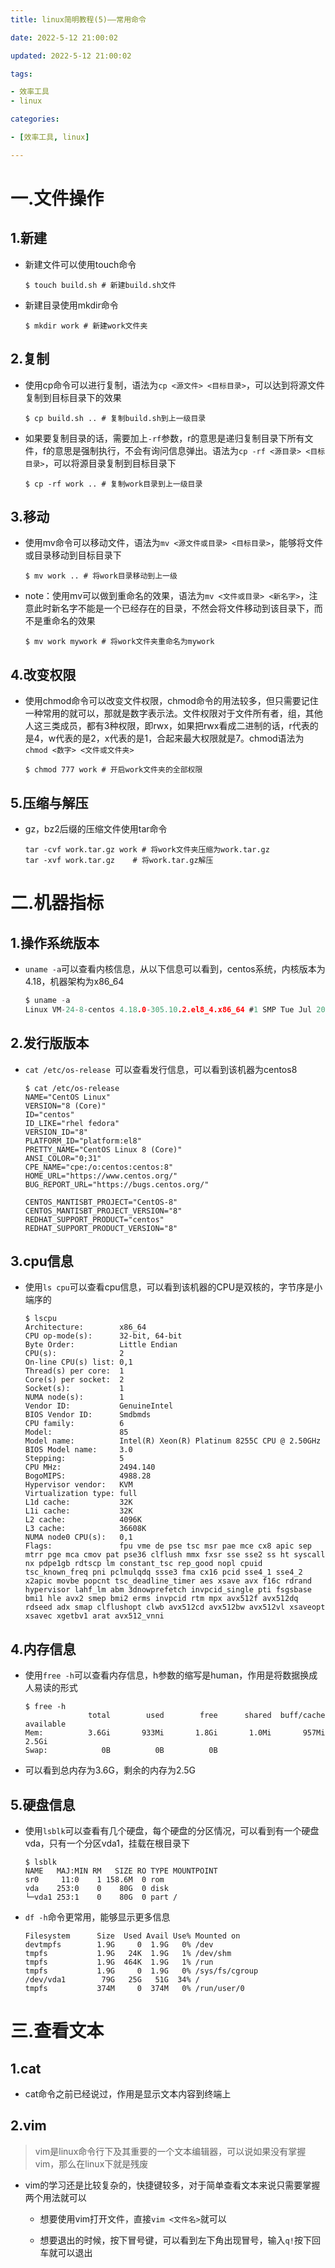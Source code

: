 ```yaml
---
title: linux简明教程(5)——常用命令

date: 2022-5-12 21:00:02

updated: 2022-5-12 21:00:02

tags:

- 效率工具
- linux

categories:

- [效率工具, linux]

---
```


# 一.文件操作

## 1.新建

- 新建文件可以使用touch命令
  
  ```shell
  $ touch build.sh # 新建build.sh文件
  ```

- 新建目录使用mkdir命令
  
  ```shell
  $ mkdir work # 新建work文件夹
  ```

## 2.复制

- 使用cp命令可以进行复制，语法为`cp <源文件> <目标目录>`，可以达到将源文件复制到目标目录下的效果
  
  ```shell
  $ cp build.sh .. # 复制build.sh到上一级目录
  ```

- 如果要复制目录的话，需要加上`-rf`参数，r的意思是递归复制目录下所有文件，f的意思是强制执行，不会有询问信息弹出。语法为`cp -rf <源目录> <目标目录>`，可以将源目录复制到目标目录下
  
  ```shell
  $ cp -rf work .. # 复制work目录到上一级目录
  ```

## 3.移动

- 使用mv命令可以移动文件，语法为`mv <源文件或目录> <目标目录>`，能够将文件或目录移动到目标目录下
  
  ```shell
  $ mv work .. # 将work目录移动到上一级
  ```

- note：使用mv可以做到重命名的效果，语法为`mv <文件或目录> <新名字>`，注意此时新名字不能是一个已经存在的目录，不然会将文件移动到该目录下，而不是重命名的效果
  
  ```shell
  $ mv work mywork # 将work文件夹重命名为mywork
  ```

## 4.改变权限

- 使用chmod命令可以改变文件权限，chmod命令的用法较多，但只需要记住一种常用的就可以，那就是数字表示法。文件权限对于文件所有者，组，其他人这三类成员，都有3种权限，即rwx，如果把rwx看成二进制的话，r代表的是4，w代表的是2，x代表的是1，合起来最大权限就是7。chmod语法为`chmod <数字> <文件或文件夹>`
  
  ```shell
  $ chmod 777 work # 开启work文件夹的全部权限
  ```

## 5.压缩与解压

- gz，bz2后缀的压缩文件使用tar命令
  
  ```shell
  tar -cvf work.tar.gz work # 将work文件夹压缩为work.tar.gz
  tar -xvf work.tar.gz    # 将work.tar.gz解压
  ```

# 二.机器指标

## 1.操作系统版本

- `uname -a`可以查看内核信息，从以下信息可以看到，centos系统，内核版本为4.18，机器架构为x86_64
  
  ```go
  $ uname -a
  Linux VM-24-8-centos 4.18.0-305.10.2.el8_4.x86_64 #1 SMP Tue Jul 20 17:25:16 UTC 2021 x86_64 x86_64 x86_64 GNU/Linux
  ```

## 2.发行版版本

- `cat /etc/os-release `可以查看发行信息，可以看到该机器为centos8
  
  ```shell
  $ cat /etc/os-release 
  NAME="CentOS Linux"
  VERSION="8 (Core)"
  ID="centos"
  ID_LIKE="rhel fedora"
  VERSION_ID="8"
  PLATFORM_ID="platform:el8"
  PRETTY_NAME="CentOS Linux 8 (Core)"
  ANSI_COLOR="0;31"
  CPE_NAME="cpe:/o:centos:centos:8"
  HOME_URL="https://www.centos.org/"
  BUG_REPORT_URL="https://bugs.centos.org/"
  
  CENTOS_MANTISBT_PROJECT="CentOS-8"
  CENTOS_MANTISBT_PROJECT_VERSION="8"
  REDHAT_SUPPORT_PRODUCT="centos"
  REDHAT_SUPPORT_PRODUCT_VERSION="8"
  ```

## 3.cpu信息

- 使用`ls cpu`可以查看cpu信息，可以看到该机器的CPU是双核的，字节序是小端序的
  
  ```shell
  $ lscpu
  Architecture:        x86_64
  CPU op-mode(s):      32-bit, 64-bit
  Byte Order:          Little Endian
  CPU(s):              2
  On-line CPU(s) list: 0,1
  Thread(s) per core:  1
  Core(s) per socket:  2
  Socket(s):           1
  NUMA node(s):        1
  Vendor ID:           GenuineIntel
  BIOS Vendor ID:      Smdbmds
  CPU family:          6
  Model:               85
  Model name:          Intel(R) Xeon(R) Platinum 8255C CPU @ 2.50GHz
  BIOS Model name:     3.0
  Stepping:            5
  CPU MHz:             2494.140
  BogoMIPS:            4988.28
  Hypervisor vendor:   KVM
  Virtualization type: full
  L1d cache:           32K
  L1i cache:           32K
  L2 cache:            4096K
  L3 cache:            36608K
  NUMA node0 CPU(s):   0,1
  Flags:               fpu vme de pse tsc msr pae mce cx8 apic sep mtrr pge mca cmov pat pse36 clflush mmx fxsr sse sse2 ss ht syscall nx pdpe1gb rdtscp lm constant_tsc rep_good nopl cpuid tsc_known_freq pni pclmulqdq ssse3 fma cx16 pcid sse4_1 sse4_2 x2apic movbe popcnt tsc_deadline_timer aes xsave avx f16c rdrand hypervisor lahf_lm abm 3dnowprefetch invpcid_single pti fsgsbase bmi1 hle avx2 smep bmi2 erms invpcid rtm mpx avx512f avx512dq rdseed adx smap clflushopt clwb avx512cd avx512bw avx512vl xsaveopt xsavec xgetbv1 arat avx512_vnni
  ```

## 4.内存信息

- 使用`free -h`可以查看内存信息，h参数的缩写是human，作用是将数据换成人易读的形式
  
  ```shell
  $ free -h
                total        used        free      shared  buff/cache   available
  Mem:          3.6Gi       933Mi       1.8Gi       1.0Mi       957Mi       2.5Gi
  Swap:            0B          0B          0B
  ```

- 可以看到总内存为3.6G，剩余的内存为2.5G

## 5.硬盘信息

- 使用`lsblk`可以查看有几个硬盘，每个硬盘的分区情况，可以看到有一个硬盘vda，只有一个分区vda1，挂载在根目录下
  
  ```shell
  $ lsblk
  NAME   MAJ:MIN RM   SIZE RO TYPE MOUNTPOINT
  sr0     11:0    1 158.6M  0 rom  
  vda    253:0    0    80G  0 disk 
  └─vda1 253:1    0    80G  0 part /
  ```

- `df -h`命令更常用，能够显示更多信息
  
  ```shell
  Filesystem      Size  Used Avail Use% Mounted on
  devtmpfs        1.9G     0  1.9G   0% /dev
  tmpfs           1.9G   24K  1.9G   1% /dev/shm
  tmpfs           1.9G  464K  1.9G   1% /run
  tmpfs           1.9G     0  1.9G   0% /sys/fs/cgroup
  /dev/vda1        79G   25G   51G  34% /
  tmpfs           374M     0  374M   0% /run/user/0
  ```

# 三.查看文本

## 1.cat

- cat命令之前已经说过，作用是显示文本内容到终端上

## 2.vim

> vim是linux命令行下及其重要的一个文本编辑器，可以说如果没有掌握vim，那么在linux下就是残废

- vim的学习还是比较复杂的，快捷键较多，对于简单查看文本来说只需要掌握两个用法就可以
  
  - 想要使用vim打开文件，直接`vim <文件名>`就可以
  
  - 想要退出的时候，按下冒号键，可以看到左下角出现冒号，输入`q!`按下回车就可以退出



